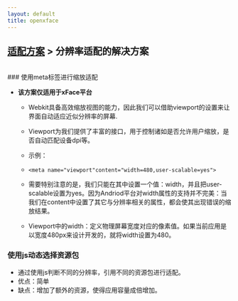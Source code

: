 ```yaml
---
layout: default
title: openxface
---
```


## [适配方案](index.html) > 分辨率适配的解决方案 
<br>
### 使用meta标签进行缩放适配

- **该方案仅适用于xFace平台**
	- Webkit具备高效缩放视图的能力，因此我们可以借助viewport的设置来让界面自动适应近似分辨率的屏幕.
	- Viewport为我们提供了丰富的接口，用于控制诸如是否允许用户缩放，是否自动匹配设备dpi等。
	- 示例：

	- `<meta name="viewport"content="width=480,user-scalable=yes">`

	- 需要特别注意的是，我们只能在其中设置一个值：width，并且把user-scalable设置为yes。因为Andriod平台对width属性的支持并不完美：当我们在content中设置了其它与分辨率相关的属性，都会使其出现错误的缩放结果。
	- Viewport中的width：定义物理屏幕宽度对应的像素值。如果当前应用是以宽度480px来设计开发的，就将width设置为480。

### 使用js动态选择资源包

- 通过使用js判断不同的分辨率，引用不同的资源包进行适配。
- 优点：简单
- 缺点：增加了额外的资源，使得应用容量成倍增加。

